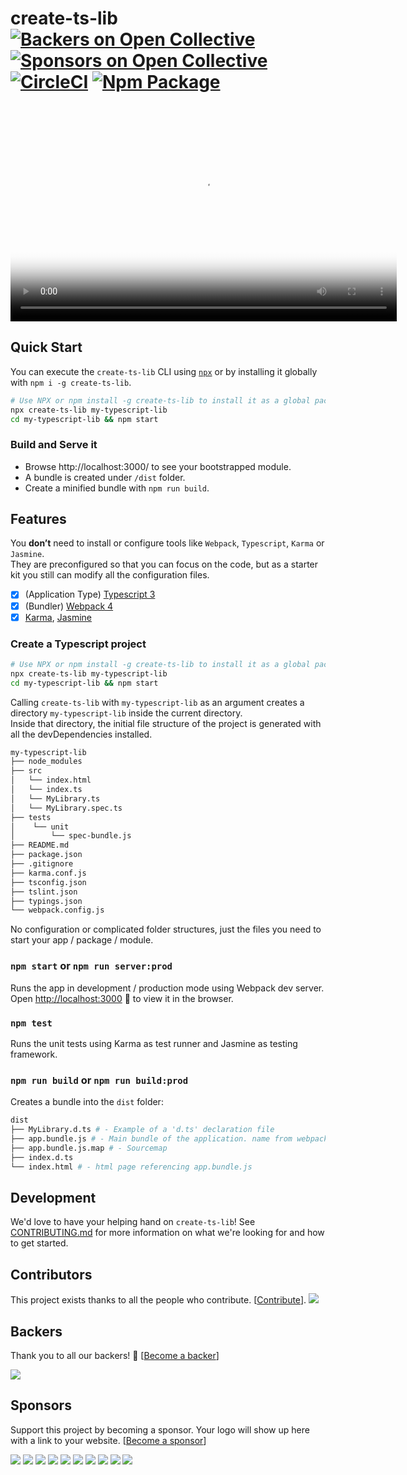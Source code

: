 # create-ts-lib [![Backers on Open Collective](https://opencollective.com/typescript-webpack-starter/backers/badge.svg)](#backers) [![Sponsors on Open Collective](https://opencollective.com/typescript-webpack-starter/sponsors/badge.svg)](#sponsors) [![CircleCI](https://img.shields.io/circleci/project/github/nobrainr/typescript-webpack-starter.svg)](https://circleci.com/gh/nobrainr/workflows/typescript-webpack-starter/tree/master) [![Npm Package](https://img.shields.io/npm/v/create-ts-lib.svg)](https://www.npmjs.com/package/create-ts-lib)

<video poster="poster.jpg" width="618" height="347" controls preload> 
    <source src="https://youtu.be/TEUvqh9EsB4" media="only screen and (min-device-width: 568px)"></source> 
</video>

## Quick Start

You can execute the `create-ts-lib` CLI using [`npx`](https://github.com/zkat/npx) or by installing it globally with `npm i -g create-ts-lib`.

```sh
# Use NPX or npm install -g create-ts-lib to install it as a global package
npx create-ts-lib my-typescript-lib
cd my-typescript-lib && npm start
```

### Build and Serve it

- Browse http://localhost:3000/ to see your bootstrapped module.
- A bundle is created under `/dist` folder.
- Create a minified bundle with `npm run build`.

## Features

You **don’t** need to install or configure tools like `Webpack`, `Typescript`, `Karma` or `Jasmine`.<br>
They are preconfigured so that you can focus on the code, but as a starter kit you still can modify all the configuration files.

- [x] (Application Type) [Typescript 3](https://www.typescriptlang.org/docs/handbook/release-notes/typescript-3-0.html)
- [x] (Bundler) [Webpack 4](https://webpack.js.org/)
- [x] [Karma](https://karma-runner.github.io/1.0/index.html), [Jasmine](https://jasmine.github.io/)

### Create a Typescript project

```sh
# Use NPX or npm install -g create-ts-lib to install it as a global package
npx create-ts-lib my-typescript-lib
cd my-typescript-lib && npm start
```

Calling `create-ts-lib` with `my-typescript-lib` as an argument creates a directory `my-typescript-lib` inside the current directory.<br>
Inside that directory, the initial file structure of the project is generated with all the devDependencies installed.

```sh
my-typescript-lib
├── node_modules
├── src
│   └── index.html
│   └── index.ts
│   └── MyLibrary.ts
│   └── MyLibrary.spec.ts
├── tests
│    └── unit
│        └── spec-bundle.js
├── README.md
├── package.json
├── .gitignore
├── karma.conf.js
├── tsconfig.json
├── tslint.json
├── typings.json
└── webpack.config.js
```

No configuration or complicated folder structures, just the files you need to start your app / package / module.<br>

### `npm start` or `npm run server:prod`

Runs the app in development / production mode using Webpack dev server.
Open [http://localhost:3000](http://localhost:3000) 🎉 to view it in the browser.

### `npm test`

Runs the unit tests using Karma as test runner and Jasmine as testing framework.

### `npm run build` or `npm run build:prod`

Creates a bundle into the `dist` folder:

```sh
dist
├── MyLibrary.d.ts # - Example of a 'd.ts' declaration file
├── app.bundle.js # - Main bundle of the application. name from webpack.config
├── app.bundle.js.map # - Sourcemap
├── index.d.ts
└── index.html # - html page referencing app.bundle.js
```

## Development

We'd love to have your helping hand on `create-ts-lib`! See [CONTRIBUTING.md](CONTRIBUTING.md) for more information on what we're looking for and how to get started.

## Contributors

This project exists thanks to all the people who contribute. [[Contribute](CONTRIBUTING.md)].
<a href="graphs/contributors"><img src="https://opencollective.com/typescript-webpack-starter/contributors.svg?width=890&button=false" /></a>

## Backers

Thank you to all our backers! 🙏 [[Become a backer](https://opencollective.com/typescript-webpack-starter#backer)]

<a href="https://opencollective.com/typescript-webpack-starter#backers" target="_blank"><img src="https://opencollective.com/typescript-webpack-starter/backers.svg?width=890"></a>

## Sponsors

Support this project by becoming a sponsor. Your logo will show up here with a link to your website. [[Become a sponsor](https://opencollective.com/typescript-webpack-starter#sponsor)]

<a href="https://opencollective.com/typescript-webpack-starter/sponsor/0/website" target="_blank"><img src="https://opencollective.com/typescript-webpack-starter/sponsor/0/avatar.svg"></a>
<a href="https://opencollective.com/typescript-webpack-starter/sponsor/1/website" target="_blank"><img src="https://opencollective.com/typescript-webpack-starter/sponsor/1/avatar.svg"></a>
<a href="https://opencollective.com/typescript-webpack-starter/sponsor/2/website" target="_blank"><img src="https://opencollective.com/typescript-webpack-starter/sponsor/2/avatar.svg"></a>
<a href="https://opencollective.com/typescript-webpack-starter/sponsor/3/website" target="_blank"><img src="https://opencollective.com/typescript-webpack-starter/sponsor/3/avatar.svg"></a>
<a href="https://opencollective.com/typescript-webpack-starter/sponsor/4/website" target="_blank"><img src="https://opencollective.com/typescript-webpack-starter/sponsor/4/avatar.svg"></a>
<a href="https://opencollective.com/typescript-webpack-starter/sponsor/5/website" target="_blank"><img src="https://opencollective.com/typescript-webpack-starter/sponsor/5/avatar.svg"></a>
<a href="https://opencollective.com/typescript-webpack-starter/sponsor/6/website" target="_blank"><img src="https://opencollective.com/typescript-webpack-starter/sponsor/6/avatar.svg"></a>
<a href="https://opencollective.com/typescript-webpack-starter/sponsor/7/website" target="_blank"><img src="https://opencollective.com/typescript-webpack-starter/sponsor/7/avatar.svg"></a>
<a href="https://opencollective.com/typescript-webpack-starter/sponsor/8/website" target="_blank"><img src="https://opencollective.com/typescript-webpack-starter/sponsor/8/avatar.svg"></a>
<a href="https://opencollective.com/typescript-webpack-starter/sponsor/9/website" target="_blank"><img src="https://opencollective.com/typescript-webpack-starter/sponsor/9/avatar.svg"></a>

